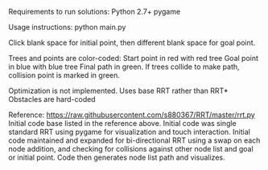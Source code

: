Requirements to run solutions:
Python 2.7+
pygame

Usage instructions:
python main.py

Click blank space for initial point, then different blank space for goal point.

Trees and points are color-coded:
Start point in red with red tree
Goal point in blue with blue tree
Final path in green. If trees collide to make path, collision point is marked in green.

Optimization is not implemented. Uses base RRT rather than RRT*
Obstacles are hard-coded

Reference: https://raw.githubusercontent.com/s880367/RRT/master/rrt.py
Initial code base listed in the reference above. Initial code was single standard RRT using pygame for visualization and touch interaction. Initial code maintained and expanded for bi-directional RRT using a swap on each node addition, and checking for collisions against other node list and goal or initial point. Code then generates node list path and visualizes.